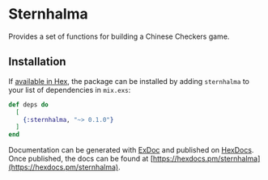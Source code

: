 # Sternhalma

Provides a set of functions for building a Chinese Checkers game.

## Installation

If [available in Hex](https://hex.pm/docs/publish), the package can be installed
by adding `sternhalma` to your list of dependencies in `mix.exs`:

```elixir
def deps do
  [
    {:sternhalma, "~> 0.1.0"}
  ]
end
```

Documentation can be generated with [ExDoc](https://github.com/elixir-lang/ex_doc)
and published on [HexDocs](https://hexdocs.pm). Once published, the docs can
be found at [https://hexdocs.pm/sternhalma](https://hexdocs.pm/sternhalma).

